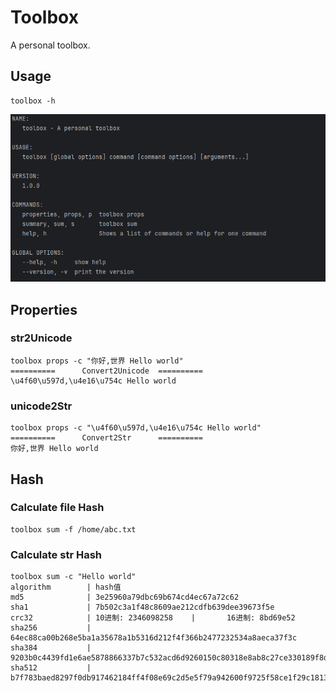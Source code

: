 # Toolbox
A personal toolbox. 

## Usage
    toolbox -h
![usage](doc/help.png)
    
## Properties
### str2Unicode
    toolbox props -c "你好,世界 Hello world"
    ==========      Convert2Unicode  ==========
    \u4f60\u597d,\u4e16\u754c Hello world
### unicode2Str
    toolbox props -c "\u4f60\u597d,\u4e16\u754c Hello world"
    ==========      Convert2Str      ==========
    你好,世界 Hello world

## Hash
### Calculate file Hash
    toolbox sum -f /home/abc.txt

### Calculate str Hash
    toolbox sum -c "Hello world"
    algorithm        | hash值 
    md5              | 3e25960a79dbc69b674cd4ec67a72c62
    sha1             | 7b502c3a1f48c8609ae212cdfb639dee39673f5e
    crc32            | 10进制: 2346098258    |       16进制: 8bd69e52
    sha256           | 64ec88ca00b268e5ba1a35678a1b5316d212f4f366b2477232534a8aeca37f3c
    sha384           | 9203b0c4439fd1e6ae5878866337b7c532acd6d9260150c80318e8ab8c27ce330189f8df94fb890df1d298ff360627e1
    sha512           | b7f783baed8297f0db917462184ff4f08e69c2d5e5f79a942600f9725f58ce1f29c18139bf80b06c0fff2bdd34738452ecf40c488c22a7e3d80cdf6f9c1c0d47